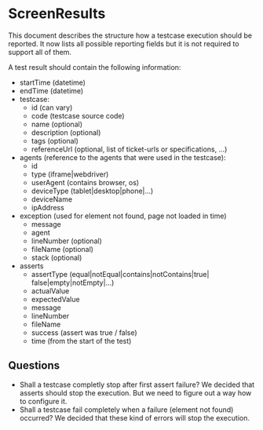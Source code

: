 <!-- <copyright>
Copyright (c) 2012, Motorola Mobility LLC.
All Rights Reserved.

Redistribution and use in source and binary forms, with or without
modification, are permitted provided that the following conditions are met:

* Redistributions of source code must retain the above copyright notice,
  this list of conditions and the following disclaimer.

* Redistributions in binary form must reproduce the above copyright notice,
  this list of conditions and the following disclaimer in the documentation
  and/or other materials provided with the distribution.

* Neither the name of Motorola Mobility LLC nor the names of its
  contributors may be used to endorse or promote products derived from this
  software without specific prior written permission.

THIS SOFTWARE IS PROVIDED BY THE COPYRIGHT HOLDERS AND CONTRIBUTORS "AS IS"
AND ANY EXPRESS OR IMPLIED WARRANTIES, INCLUDING, BUT NOT LIMITED TO, THE
IMPLIED WARRANTIES OF MERCHANTABILITY AND FITNESS FOR A PARTICULAR PURPOSE
ARE DISCLAIMED. IN NO EVENT SHALL THE COPYRIGHT HOLDER OR CONTRIBUTORS BE
LIABLE FOR ANY DIRECT, INDIRECT, INCIDENTAL, SPECIAL, EXEMPLARY, OR
CONSEQUENTIAL DAMAGES (INCLUDING, BUT NOT LIMITED TO, PROCUREMENT OF
SUBSTITUTE GOODS OR SERVICES; LOSS OF USE, DATA, OR PROFITS; OR BUSINESS
INTERRUPTION) HOWEVER CAUSED AND ON ANY THEORY OF LIABILITY, WHETHER IN
CONTRACT, STRICT LIABILITY, OR TORT (INCLUDING NEGLIGENCE OR OTHERWISE)
ARISING IN ANY WAY OUT OF THE USE OF THIS SOFTWARE, EVEN IF ADVISED OF THE
POSSIBILITY OF SUCH DAMAGE.
</copyright> -->

# ScreenResults

This document describes the structure how a testcase 
execution should be reported. It now lists all possible 
reporting fields but it is not required to support all 
of them.

A test result should contain the following information:

* startTime (datetime)
* endTime (datetime)
* testcase:
    * id (can vary)
    * code (testcase source code)
    * name (optional)
    * description (optional)
    * tags (optional)
    * referenceUrl (optional, list of ticket-urls 
      or specifications, ...)
* agents (reference to the agents that were used in the testcase):
    * id
    * type (iframe|webdriver)
    * userAgent (contains browser, os)
    * deviceType (tablet|desktop|phone|...)
    * deviceName
    * ipAddress
* exception (used for element not found, page not loaded in time)
    * message
    * agent
    * lineNumber (optional)
    * fileName (optional)
    * stack (optional)
* asserts
    * assertType (equal|notEqual|contains|notContains|true|
      false|empty|notEmpty|...)
    * actualValue
    * expectedValue
    * message
    * lineNumber
    * fileName
    * success (assert was true / false)
    * time (from the start of the test)


## Questions

* Shall a testcase completly stop after first assert failure?
  We decided that asserts should stop the execution. But we 
  need to figure out a way how to configure it.
* Shall a testcase fail completely when a failure (element not 
  found) occurred?
  We decided that these kind of errors will stop the execution.
